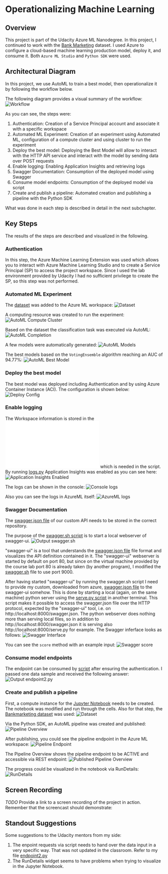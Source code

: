 # Operationalizing Machine Learning

## Overview
This project is part of the Udacity Azure ML Nanodegree.
In this project, I continued to work with the [Bank Marketing](https://automlsamplenotebookdata.blob.core.windows.net/automl-sample-notebook-data/bankmarketing_train.csv) dataset. I used Azure to configure a cloud-based machine learning production model, deploy it, and consume it. Both `Azure ML Studio` and `Python SDK` were used.

## Architectural Diagram
In this project, we use AutoML to train a best model, then operationalize it by following the workflow below. 

The following diagram provides a visual summary of the workflow:
![Workflow](/starter_files/images/Workflow.JPG)

As you can see, the steps were:
1. Authentication: Creation of a Service Principal account and associate it with a specific workspace
2. Automated ML Experiment:  Creation of an experiment using Automated ML, configuration of a compute cluster and using cluster to run the experiment
3. Deploy the best model: Deploying the Best Model will allow to interact with the HTTP API service and interact with the model by sending data over POST requests
4. Enable logging: Enabling Application Insights and retrieving logs
5. Swagger Documentation: Consumption of the deployed model using Swagger
6. Consume model endpoints: Consumption of the deployed model via script
7. Create and publish a pipeline: Automated creation and publishing a pipeline with the Python SDK

What was done in each step is described in detail in the next subchapter.

## Key Steps
The results of the steps are described and visualized in the following.

### Authentication
In this step, the Azure Machine Learning Extension was used which allows you to interact with Azure Machine Learning Studio and to create a Service Principal (SP) to access the project workspace. Since I used the lab environment provided by Udacity I had no sufficient privilege to create the SP, so this step was not performed.

### Automated ML Experiment
The [dataset](https://automlsamplenotebookdata.blob.core.windows.net/automl-sample-notebook-data/bankmarketing_train.csv) was added to the Azure ML workspace:
![Dataset](/starter_files/images/Dataset_available.png)

A computing resource was created to run the experiment:
![AutoML Compute Cluster](/starter_files/images/AutoML_compute_cluster.png)

Based on the dataset the classification task was executed via AutoML:
![AutoML Completion](/starter_files/images/AutoML_completed.png)

A few models were automatically generated:
![AutoML Models](/starter_files/images/AutoML_models.png)

The best models based on the `VotingEnsemble` algorithm reaching an AUC of 94.77%:
![AutoML Best Model](/starter_files/images/AutoML_best_model.png)

### Deploy the best model
The best model was deployed including Authentication and by using Azure Container Instance (ACI). The configuration is shown below:
![Deploy Config](/starter_files/images/Deploy_config.png)

### Enable logging
The Workspace information is stored in the ![configuration file](/starter_files/config.json) which is needed in the script. By running [logs.py](/starter_files/logs.py) Application Insights was enabled as you can see here:
![Application Insights Enabled](/starter_files/images/ApplicationInsights_enabled_in_AzureML.png)

The logs can be shown in the console:
![Console logs](/starter_files/images/ApplicationInsights_logs_via_script.png)

Also you can see the logs in AzureML itself:
![AzureML logs](/starter_files/images/ApplicationInsights_logs_in_AzureML.png)

### Swagger Documentation
The [swagger.json file](/starter_files/swagger/swagger.json) of our custom API needs to be stored in the correct repository.

The purpose of the [swagger.sh script](/starter_files/swagger/swagger.sh) is to start a local webserver of swagger-ui. 
![Output swagger.sh](/starter_files/images/Output_swagger_sh.png)

"swagger-ui" is a tool that understands the [swagger.json file](/starter_files/swagger/swagger.json) file format and visualizes the API definition contained in it. The "swagger-ui" webserver is started by default on port 80, but since on the virtual machine provided by the course lab port 80 is already taken (by another program), I modified the [swagger.sh](/starter_files/swagger/swagger.sh) file to use port 9000.

After having started "swagger-ui" by running the swagger.sh script I need to provide my custom, downloaded from azure, [swagger.json file](/starter_files/swagger/swagger.json) to the swagger-ui somehow. This is done by starting a local (again, on the same machine) python server using the [serve.py script](/starter_files/swagger/serve.py) in another terminal. This script makes it possible to access the swagger.json file over the HTTP protocol, expected by the "swagger-ui" tool, i.e. on http://localhost:8000/swagger.json. The python webserver does nothing more than serving local files, so in addition to http://localhost:8000/swagger.json it is serving also http://localhost:8000/serve.py for example.
The Swagger inferface looks as follows:
![Swagger Interface](/starter_files/images/Swagger_interface.png)

You can see the `score` method with an example input:
![Swagger score](/starter_files/images/Swagger_score.png)


### Consume model endpoints
The endpoint can be consumed by [script](/starter_files/endpoint2.py) after ensuring the authentication. I passed one data sample and received the following answer:
![Output endpoint2.py](/starter_files/images/Output_endpoint_py.png)

### Create and publish a pipeline
First, a compute instance for the [Jupyter Notebook](/starter_files/aml-pipelines-with-automated-machine-learning-step.ipynb) needs to be created. The notebook was modified and run through the cells.
Also for that step, the [Bankmarketing dataset](https://automlsamplenotebookdata.blob.core.windows.net/automl-sample-notebook-data/bankmarketing_train.csv) was used:
![Dataset](/starter_files/images/Dataset_available.png)

Via the Python SDK, an AutoML pipeline was created and published:
![Pipeline Overview](/starter_files/images/Jupyter_pipeline_created_and_published.png)

After publishing, you could see the pipeline endpoint in the Azure ML workspace:
![Pipeline Endpoint](/starter_files/images/Jupyter_pipeline_endpoint.png)

The Pipeline Overview shows the pipeline endpoint to be ACTIVE and accessible via REST endpoint:
![Published Pipeline Overview](/starter_files/images/Jupyter_published_pipeline_overview.png)

The progress could be visualized in the notebook via RunDetails:
![RunDetails](/starter_files/images/Jupyter_RunDetails.JPG)


## Screen Recording
*TODO* Provide a link to a screen recording of the project in action. Remember that the screencast should demonstrate:

## Standout Suggestions
Some suggestions to the Udacity mentors from my side:
1. The enpoint requests via script needs to hand over the data input in a very specific way. That was not updated in the classroom. Refer to my file [endpoint2.py](/starter_files/endpoint2.py)
2. The RunDetails widget seems to have problems when trying to visualize in the Jupyter Notebook.
